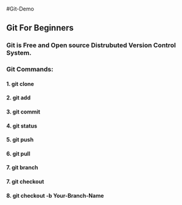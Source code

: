 #Git-Demo

## Git For Beginners

### Git is Free and Open source Distrubuted Version Control System. 

### Git Commands:
  #### 1. git clone 
  #### 2. git add
  #### 3. git commit
  #### 4. git status
  #### 5. git push
  #### 6. git pull
  #### 7. git branch
  #### 7. git  checkout
  #### 8. git checkout -b Your-Branch-Name
  
